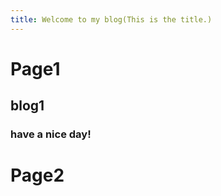```yaml
---
title: Welcome to my blog(This is the title.)
---
```


# Page1
## blog1
### have a nice day!

# Page2
